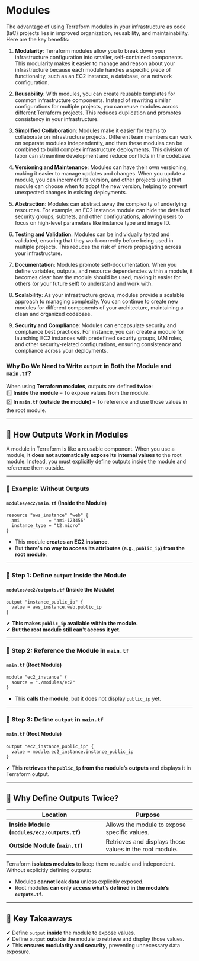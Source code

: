 # Modules

The advantage of using Terraform modules in your infrastructure as code (IaC) projects lies in improved organization, reusability, and maintainability. Here are the key benefits:

1. **Modularity**: Terraform modules allow you to break down your infrastructure configuration into smaller, self-contained components. This modularity makes it easier to manage and reason about your infrastructure because each module handles a specific piece of functionality, such as an EC2 instance, a database, or a network configuration.

2. **Reusability**: With modules, you can create reusable templates for common infrastructure components. Instead of rewriting similar configurations for multiple projects, you can reuse modules across different Terraform projects. This reduces duplication and promotes consistency in your infrastructure.

3. **Simplified Collaboration**: Modules make it easier for teams to collaborate on infrastructure projects. Different team members can work on separate modules independently, and then these modules can be combined to build complex infrastructure deployments. This division of labor can streamline development and reduce conflicts in the codebase.

4. **Versioning and Maintenance**: Modules can have their own versioning, making it easier to manage updates and changes. When you update a module, you can increment its version, and other projects using that module can choose when to adopt the new version, helping to prevent unexpected changes in existing deployments.

5. **Abstraction**: Modules can abstract away the complexity of underlying resources. For example, an EC2 instance module can hide the details of security groups, subnets, and other configurations, allowing users to focus on high-level parameters like instance type and image ID.

6. **Testing and Validation**: Modules can be individually tested and validated, ensuring that they work correctly before being used in multiple projects. This reduces the risk of errors propagating across your infrastructure.

7. **Documentation**: Modules promote self-documentation. When you define variables, outputs, and resource dependencies within a module, it becomes clear how the module should be used, making it easier for others (or your future self) to understand and work with.

8. **Scalability**: As your infrastructure grows, modules provide a scalable approach to managing complexity. You can continue to create new modules for different components of your architecture, maintaining a clean and organized codebase.

9. **Security and Compliance**: Modules can encapsulate security and compliance best practices. For instance, you can create a module for launching EC2 instances with predefined security groups, IAM roles, and other security-related configurations, ensuring consistency and compliance across your deployments.

### **Why Do We Need to Write `output` in Both the Module and `main.tf`?**  

When using **Terraform modules**, outputs are defined **twice**:  
1️⃣ **Inside the module** – To expose values from the module.  
2️⃣ **In `main.tf` (outside the module)** – To reference and use those values in the root module.  

---

## **🔹 How Outputs Work in Modules**
A module in Terraform is like a reusable component. When you use a module, it **does not automatically expose its internal values** to the root module. Instead, you must explicitly define outputs inside the module and reference them outside.

---

### **🔹 Example: Without Outputs**
#### **`modules/ec2/main.tf` (Inside the Module)**
```hcl
resource "aws_instance" "web" {
  ami           = "ami-123456"
  instance_type = "t2.micro"
}
```
- This module **creates an EC2 instance**.  
- But **there's no way to access its attributes (e.g., `public_ip`) from the root module**.  

---

### **🔹 Step 1: Define `output` Inside the Module**
#### **`modules/ec2/outputs.tf` (Inside the Module)**
```hcl
output "instance_public_ip" {
  value = aws_instance.web.public_ip
}
```
✔ **This makes `public_ip` available within the module.**  
✔ **But the root module still can't access it yet.**  

---

### **🔹 Step 2: Reference the Module in `main.tf`**
#### **`main.tf` (Root Module)**
```hcl
module "ec2_instance" {
  source = "./modules/ec2"
}
```
- This **calls the module**, but it does not display `public_ip` yet.

---

### **🔹 Step 3: Define `output` in `main.tf`**
#### **`main.tf` (Root Module)**
```hcl
output "ec2_instance_public_ip" {
  value = module.ec2_instance.instance_public_ip
}
```
✔ This **retrieves the `public_ip` from the module’s outputs** and displays it in Terraform output.

---

## **🔹 Why Define Outputs Twice?**
| **Location**  | **Purpose** |
|--------------|------------|
| **Inside Module (`modules/ec2/outputs.tf`)** | Allows the module to expose specific values. |
| **Outside Module (`main.tf`)** | Retrieves and displays those values in the root module. |

Terraform **isolates modules** to keep them reusable and independent. Without explicitly defining outputs:
- Modules **cannot leak data** unless explicitly exposed.
- Root modules **can only access what’s defined in the module’s `outputs.tf`**.

---

## **🎯 Key Takeaways**
✔ Define `output` **inside** the module to expose values.  
✔ Define `output` **outside** the module to retrieve and display those values.  
✔ This **ensures modularity and security**, preventing unnecessary data exposure.  
